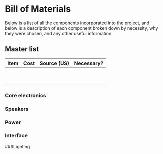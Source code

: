 # Bill of Materials

Below is a list of all the components incorporated into the project, and below is a description of each component broken down by necessity, why they were chosen, and any other useful information

## Master list

| Item | Cost | Source (US) | Necessary? |
| ---- | ---- | ----------- | ---------- |
|      |      |             |            |
|      |      |             |            |
|      |      |             |            |
|      |      |             |            |
|      |      |             |            |
|      |      |             |            |
|      |      |             |            |
|      |      |             |            |
|      |      |             |            |



### Core electronics



### Speakers



### Power



### Interface



###Lighting



